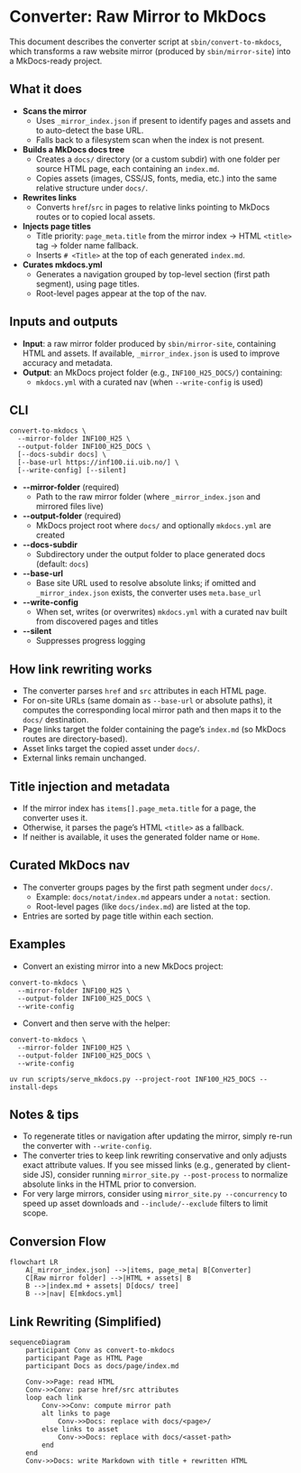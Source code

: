 # Converter: Raw Mirror to MkDocs

This document describes the converter script at `sbin/convert-to-mkdocs`, which transforms a raw website mirror (produced by `sbin/mirror-site`) into a MkDocs-ready project.

## What it does

- **Scans the mirror**
  - Uses `_mirror_index.json` if present to identify pages and assets and to auto-detect the base URL.
  - Falls back to a filesystem scan when the index is not present.
- **Builds a MkDocs docs tree**
  - Creates a `docs/` directory (or a custom subdir) with one folder per source HTML page, each containing an `index.md`.
  - Copies assets (images, CSS/JS, fonts, media, etc.) into the same relative structure under `docs/`.
- **Rewrites links**
  - Converts `href`/`src` in pages to relative links pointing to MkDocs routes or to copied local assets.
- **Injects page titles**
  - Title priority: `page_meta.title` from the mirror index → HTML `<title>` tag → folder name fallback.
  - Inserts `# <Title>` at the top of each generated `index.md`.
- **Curates mkdocs.yml**
  - Generates a navigation grouped by top-level section (first path segment), using page titles.
  - Root-level pages appear at the top of the nav.

## Inputs and outputs

- **Input**: a raw mirror folder produced by `sbin/mirror-site`, containing HTML and assets. If available, `_mirror_index.json` is used to improve accuracy and metadata.
- **Output**: an MkDocs project folder (e.g., `INF100_H25_DOCS/`) containing:
  - `mkdocs.yml` with a curated nav (when `--write-config` is used)

## CLI

```
convert-to-mkdocs \
  --mirror-folder INF100_H25 \
  --output-folder INF100_H25_DOCS \
  [--docs-subdir docs] \
  [--base-url https://inf100.ii.uib.no/] \
  [--write-config] [--silent]
```

- **--mirror-folder** (required)
  - Path to the raw mirror folder (where `_mirror_index.json` and mirrored files live)
- **--output-folder** (required)
  - MkDocs project root where `docs/` and optionally `mkdocs.yml` are created
- **--docs-subdir**
  - Subdirectory under the output folder to place generated docs (default: `docs`)
- **--base-url**
  - Base site URL used to resolve absolute links; if omitted and `_mirror_index.json` exists, the converter uses `meta.base_url`
- **--write-config**
  - When set, writes (or overwrites) `mkdocs.yml` with a curated nav built from discovered pages and titles
- **--silent**
  - Suppresses progress logging

## How link rewriting works

- The converter parses `href` and `src` attributes in each HTML page.
- For on-site URLs (same domain as `--base-url` or absolute paths), it computes the corresponding local mirror path and then maps it to the `docs/` destination.
- Page links target the folder containing the page’s `index.md` (so MkDocs routes are directory-based).
- Asset links target the copied asset under `docs/`.
- External links remain unchanged.

## Title injection and metadata

- If the mirror index has `items[].page_meta.title` for a page, the converter uses it.
- Otherwise, it parses the page’s HTML `<title>` as a fallback.
- If neither is available, it uses the generated folder name or `Home`.

## Curated MkDocs nav

- The converter groups pages by the first path segment under `docs/`.
  - Example: `docs/notat/index.md` appears under a `notat:` section.
  - Root-level pages (like `docs/index.md`) are listed at the top.
- Entries are sorted by page title within each section.

## Examples

- Convert an existing mirror into a new MkDocs project:

```
convert-to-mkdocs \
  --mirror-folder INF100_H25 \
  --output-folder INF100_H25_DOCS \
  --write-config
```

- Convert and then serve with the helper:

```
convert-to-mkdocs \
  --mirror-folder INF100_H25 \
  --output-folder INF100_H25_DOCS \
  --write-config

uv run scripts/serve_mkdocs.py --project-root INF100_H25_DOCS --install-deps
```

## Notes & tips

- To regenerate titles or navigation after updating the mirror, simply re-run the converter with `--write-config`.
- The converter tries to keep link rewriting conservative and only adjusts exact attribute values. If you see missed links (e.g., generated by client-side JS), consider running `mirror_site.py --post-process` to normalize absolute links in the HTML prior to conversion.
- For very large mirrors, consider using `mirror_site.py --concurrency` to speed up asset downloads and `--include/--exclude` filters to limit scope.

## Conversion Flow

```mermaid
flowchart LR
    A[_mirror_index.json] -->|items, page_meta| B[Converter]
    C[Raw mirror folder] -->|HTML + assets| B
    B -->|index.md + assets| D[docs/ tree]
    B -->|nav| E[mkdocs.yml]
```

## Link Rewriting (Simplified)

```mermaid
sequenceDiagram
    participant Conv as convert-to-mkdocs
    participant Page as HTML Page
    participant Docs as docs/page/index.md

    Conv->>Page: read HTML
    Conv->>Conv: parse href/src attributes
    loop each link
        Conv->>Conv: compute mirror path
        alt links to page
            Conv->>Docs: replace with docs/<page>/
        else links to asset
            Conv->>Docs: replace with docs/<asset-path>
        end
    end
    Conv->>Docs: write Markdown with title + rewritten HTML
```

